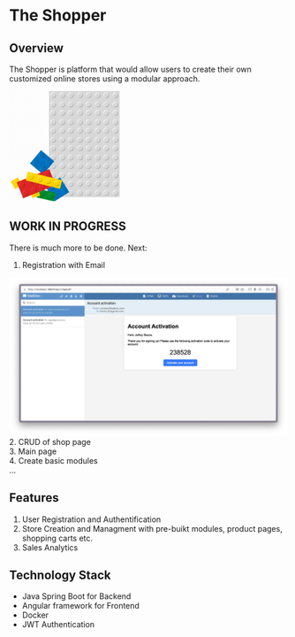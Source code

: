 # The Shopper

## Overview

The Shopper is platform that would allow users to create their own customized online stores using a modular approach.

<img src="gitrepo/2-Modular-Web-Design-Gif.gif" width="200">

## WORK IN PROGRESS
There is much more to be done. 
Next:
1. Registration with Email
<img src="gitrepo/email-confirm.png" width="600">
</br>
2. CRUD of shop page
</br>
3. Main page
</br>
4. Create basic modules
</br>
...

## Features

1. User Registration and Authentification
2. Store Creation and Managment with pre-buikt modules, product pages, shopping carts etc.
3. Sales Analytics

## Technology Stack

- Java Spring Boot for Backend
- Angular framework for Frontend
- Docker
- JWT Authentication
